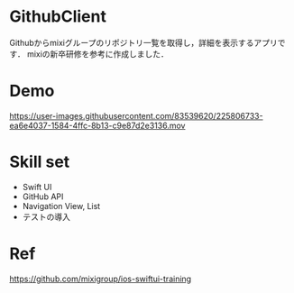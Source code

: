 # GithubClient
Githubからmixiグループのリポジトリ一覧を取得し，詳細を表示するアプリです．
mixiの新卒研修を参考に作成しました．

# Demo
https://user-images.githubusercontent.com/83539620/225806733-ea6e4037-1584-4ffc-8b13-c9e87d2e3136.mov

# Skill set
* Swift UI
* GitHub API
* Navigation View, List
* テストの導入

# Ref
https://github.com/mixigroup/ios-swiftui-training
